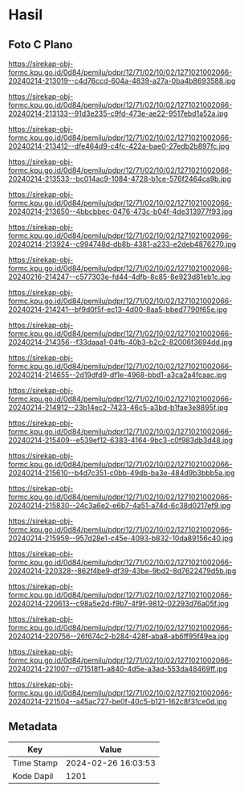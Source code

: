 # Hasil

## Foto C Plano

https://sirekap-obj-formc.kpu.go.id/0d84/pemilu/pdpr/12/71/02/10/02/1271021002066-20240214-213019--c4d76ccd-604a-4839-a27a-0ba4b8693588.jpg

https://sirekap-obj-formc.kpu.go.id/0d84/pemilu/pdpr/12/71/02/10/02/1271021002066-20240214-213133--91d3e235-c9fd-473e-ae22-9517ebd1a52a.jpg

https://sirekap-obj-formc.kpu.go.id/0d84/pemilu/pdpr/12/71/02/10/02/1271021002066-20240214-213412--dfe464d9-c4fc-422a-bae0-27edb2b897fc.jpg

https://sirekap-obj-formc.kpu.go.id/0d84/pemilu/pdpr/12/71/02/10/02/1271021002066-20240214-213533--bc014ac9-1084-4728-b1ce-576f2464ca9b.jpg

https://sirekap-obj-formc.kpu.go.id/0d84/pemilu/pdpr/12/71/02/10/02/1271021002066-20240214-213650--4bbcbbec-0476-473c-b04f-4de313977f93.jpg

https://sirekap-obj-formc.kpu.go.id/0d84/pemilu/pdpr/12/71/02/10/02/1271021002066-20240214-213924--c994748d-db8b-4381-a233-e2deb4876270.jpg

https://sirekap-obj-formc.kpu.go.id/0d84/pemilu/pdpr/12/71/02/10/02/1271021002066-20240216-214247--c577303e-fd44-4dfb-8c85-8e923d81eb1c.jpg

https://sirekap-obj-formc.kpu.go.id/0d84/pemilu/pdpr/12/71/02/10/02/1271021002066-20240214-214241--bf9d0f5f-ec13-4d00-8aa5-bbed7790f65e.jpg

https://sirekap-obj-formc.kpu.go.id/0d84/pemilu/pdpr/12/71/02/10/02/1271021002066-20240214-214356--f33daaa1-04fb-40b3-b2c2-82006f3694dd.jpg

https://sirekap-obj-formc.kpu.go.id/0d84/pemilu/pdpr/12/71/02/10/02/1271021002066-20240214-214655--2d19dfd9-df1e-4968-bbd1-a3ca2a4fcaac.jpg

https://sirekap-obj-formc.kpu.go.id/0d84/pemilu/pdpr/12/71/02/10/02/1271021002066-20240214-214912--23b14ec2-7423-46c5-a3bd-b1fae3e8895f.jpg

https://sirekap-obj-formc.kpu.go.id/0d84/pemilu/pdpr/12/71/02/10/02/1271021002066-20240214-215409--e539ef12-6383-4164-9bc3-c0f983db3d48.jpg

https://sirekap-obj-formc.kpu.go.id/0d84/pemilu/pdpr/12/71/02/10/02/1271021002066-20240214-215610--b4d7c351-c0bb-49db-ba3e-484d9b3bbb5a.jpg

https://sirekap-obj-formc.kpu.go.id/0d84/pemilu/pdpr/12/71/02/10/02/1271021002066-20240214-215830--24c3a6e2-e6b7-4a51-a74d-6c38d0217ef9.jpg

https://sirekap-obj-formc.kpu.go.id/0d84/pemilu/pdpr/12/71/02/10/02/1271021002066-20240214-215959--957d28e1-c45e-4093-b832-10da89156c40.jpg

https://sirekap-obj-formc.kpu.go.id/0d84/pemilu/pdpr/12/71/02/10/02/1271021002066-20240214-220328--862f4be9-df39-43be-9bd2-8d7622479d5b.jpg

https://sirekap-obj-formc.kpu.go.id/0d84/pemilu/pdpr/12/71/02/10/02/1271021002066-20240214-220613--c98a5e2d-f9b7-4f9f-9812-02293d76a05f.jpg

https://sirekap-obj-formc.kpu.go.id/0d84/pemilu/pdpr/12/71/02/10/02/1271021002066-20240214-220756--26f674c2-b284-428f-aba8-ab6ff95f49ea.jpg

https://sirekap-obj-formc.kpu.go.id/0d84/pemilu/pdpr/12/71/02/10/02/1271021002066-20240214-221007--d71518f1-a840-4d5e-a3ad-553da48469ff.jpg

https://sirekap-obj-formc.kpu.go.id/0d84/pemilu/pdpr/12/71/02/10/02/1271021002066-20240214-221504--a45ac727-be0f-40c5-b121-162c8f31ce0d.jpg


## Metadata

| Key        | Value               |
| ---------- | ------------------- |
| Time Stamp | 2024-02-26 16:03:53 |
| Kode Dapil | 1201                |



